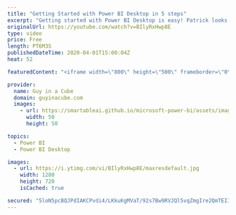 ```yaml
---
title: "Getting Started with Power BI Desktop in 5 steps"
excerpt: "Getting started with Power BI Desktop is easy! Patrick looks at 5 steps to get you up and running quickly with Power BI Desktop. From downloading, to getting data, and then building your report visuals.  Getting started with Power BI Desktop https://docs.microsoft.com/power-bi/desktop-getting-started"
originalUrl: https://youtube.com/watch?v=BIlyRxHwp8E
type: video
price: Free
length: PT6M3S
publishedDateTime: 2020-04-01T15:00:04Z
heat: 52

featuredContent: "<iframe width=\"800\" height=\"500\" frameborder=\"0\" src=\"https://www.youtube.com/embed/BIlyRxHwp8E\" allow=\"accelerometer; autoplay; encrypted-media; gyroscope; picture-in-picture\" allowfullscreen></iframe>"

provider:
  name: Guy in a Cube
  domain: guyinacube.com
  images:
    - url: https://smartableai.github.io/microsoft-power-bi/assets/images/organizations/guyinacube.com-50x50.jpg
      width: 50
      height: 50

topics:
  - Power BI
  - Power BI Desktop

images:
  - url: https://i.ytimg.com/vi/BIlyRxHwp8E/maxresdefault.jpg
    width: 1280
    height: 720
    isCached: true

secured: "5loN5pcBQJPdIAKCPvdi4/LKkuKgMVaT/92s7Bw9RVJQl5vqZmgIre2QmTEI318GiZyoxd0dxv8u0k1VdrR98hXxsiT/ojWguRtFWsmg9q9lO8+NAfL8XSMFUgBWvjMyFn6TDOljBTIcuk20HYwUzQ+pLwceyycUL9P6uKeTj/DT2iOQQcYBu4z3ms96l5Txh0ncHIml+xf6oc2RdynXS9JAjtTLG3gsoFeOH3jBghlUcyuB2vosN9gfPq+kFnCEwd2p+BuEGCFwx+4c6TGBK2th0LOn5JTHExmHAmz4Bno5/mSPmvjZwbE6WaBlj0mue7BYcyi62UtVqRy1FfT1Hnb0Y07pOkVf5xqFggiCU2TPW1+8R9tRpHiE5XSpt14Dj7eX96o2ETyYKJex2VvyG0kRrikkSnqsJuPsqqruat0=;x3iyx7n8kj18vQhbACcvPA=="
---
```


